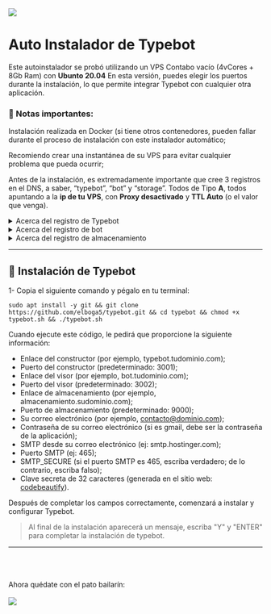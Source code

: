 <img src="https://oriondesign.art.br/wp-content/uploads/2023/08/Thumb-Typebot-copiar-4.png">

# Auto Instalador de Typebot

Este autoinstalador se probó utilizando un VPS Contabo vacío (4vCores + 8Gb Ram) con **Ubunto 20.04**
En esta versión, puedes elegir los puertos durante la instalación, lo que permite integrar Typebot con cualquier otra aplicación.

### 📌 Notas importantes:

Instalación realizada en Docker (si tiene otros contenedores, pueden fallar durante el proceso de instalación con este instalador automático;

Recomiendo crear una instantánea de su VPS para evitar cualquier problema que pueda ocurrir;

Antes de la instalación, es extremadamente importante que cree 3 registros en el DNS, a saber, “typebot”, “bot” y “storage”. Todos de Tipo **A**, todos apuntando a la **ip de tu VPS**, con **Proxy desactivado** y **TTL Auto** (o el valor que venga).
<details>
   <summary>Acerca del registro de Typebot</summary>
   <i>Es a través de este que podremos acceder al sistema para crear nuestro bot, también conocido como Builder</i><br><br>
   • Tipo: <b>A</b><br>
   • Entrada: <b>typebot</b><br>
   • Contenido: <b>IP del servidor</b><br><br>
   <img src="https://file.notion.so/f/s/c14b5ac1-d43a-4f18-bd76-4f10bd4262f1/Untitled.png?id=9855df72-743c-439d-b865-ec8391b93cc4&table=block&spaceId=f554c1aa-b56c -4ac0-88b1-4679371e6777&expirationTimestamp=1692072000000&signature=whfO8e8AETlGp2JEWdt0ML-i1QIlPr4kejWSGPXk-qY&downloadName=Untitled.png">
</details>
<details>
   <summary>Acerca del registro de bot</summary>
   <i>Esta es la pantalla Bot Viewer, por lo que cuando publiques tu bot, aparecerá a través del enlace bot.tudominio.com.br</i><br><br>
   • Tipo: <b>A</b><br>
   • Entrada: <b>bot</b><br>
   • Contenido: <b>IP del servidor</b><br><br>
   <img src="https://file.notion.so/f/s/236f6cc3-4857-4c48-a9d0-8b0b35c0ba94/Untitled.png?id=5703d967-1b89-423f-a6b1-60a377785be4&table=block&spaceId=f554c1aa-b56c -4ac0-88b1-4679371e6777&expirationTimestamp=1692072000000&signature=k1X9OIvmNeNfFzrKQg5xpqcS-HLcY9_x4zoc1sq8M6o&downloadName=Untitled.png">
</details>
<details>
   <summary>Acerca del registro de almacenamiento</summary>
   <i>Lo usamos para guardar imágenes, videos y audios en nuestro servidor, por lo que no necesita exportar su contenido a ningún otro lugar y usar el enlace en nuestro Typebot.</i><br><br>
   • Tipo: <b>A</b><br>
   • Entrada: <b>almacenamiento</b><br>
   • Contenido: <b>IP del servidor</b><br><br>
   <img src="https://file.notion.so/f/s/571842de-ad54-42e3-980e-542204b6ad0c/Untitled.png?id=c5772588-3c3f-4bd9-ad5c-8c7fc29d3d0a&table=block&spaceId=f554c1aa-b56c-4ac0-88b1-4679371e6777&expirationTimestamp=1692072000000&signature=OHFt_mSTmTRB9PEnhwllhnHQdCbzOa69ewqj5_PYRIc&downloadName=Untitled.png">
</details>

<hr/>

## 📀 Instalación de Typebot

1- Copia el siguiente comando y pégalo en tu terminal:
```
sudo apt install -y git && git clone https://github.com/elboga5/typebot.git && cd typebot && chmod +x typebot.sh && ./typebot.sh
```

Cuando ejecute este código, le pedirá que proporcione la siguiente información:
   - Enlace del constructor (por ejemplo, typebot.tudominio.com);
   - Puerto del constructor (predeterminado: 3001);
   - Enlace del visor (por ejemplo, bot.tudominio.com);
   - Puerto del visor (predeterminado: 3002);
   - Enlace de almacenamiento (por ejemplo, almacenamiento.sudominio.com);
   - Puerto de almacenamiento (predeterminado: 9000);
   - Su correo electrónico (por ejemplo, contacto@dominio.com);
   - Contraseña de su correo electrónico (si es gmail, debe ser la contraseña de la aplicación);
   - SMTP desde su correo electrónico (ej: smtp.hostinger.com);
   - Puerto SMTP (ej: 465);
   - SMTP_SECURE (si el puerto SMTP es 465, escriba verdadero; de lo contrario, escriba falso);
   - Clave secreta de 32 caracteres (generada en el sitio web: <a href="https://codebeautify.org/generate-random-hexadecimal-numbers">codebeautify</a>).

Después de completar los campos correctamente, comenzará a instalar y configurar Typebot.

>
> Al final de la instalación aparecerá un mensaje, escriba "Y" y "ENTER" para completar la instalación de typebot.
>

<hr/>

<br><br><br>
Ahora quédate con el pato bailarín:<br><br>
<img src="https://media.giphy.com/media/v1.Y2lkPTc5MGI3NjExM3hpaTI2dzVuMGZmMnFteWE1bW80Z29hYXZub3cybTQyZHFrc2VoaSZlcD12MV9pbnRlcm5hbF9naWZfYnlfaWQmY3Q9Zw/b9QBHfcNpvqDK/giphy.gif">

